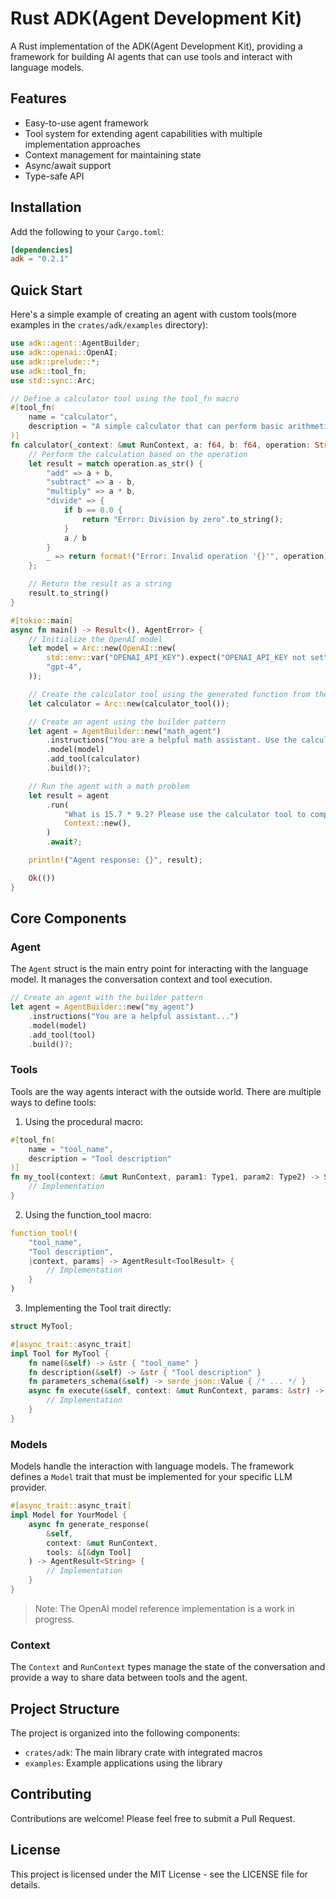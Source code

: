 # Rust ADK(Agent Development Kit)

A Rust implementation of the ADK(Agent Development Kit), providing a framework for building AI agents that can use tools and interact with language models.

## Features

- Easy-to-use agent framework
- Tool system for extending agent capabilities with multiple implementation approaches
- Context management for maintaining state
- Async/await support
- Type-safe API

## Installation

Add the following to your `Cargo.toml`:

```toml
[dependencies]
adk = "0.2.1"
```

## Quick Start

Here's a simple example of creating an agent with custom tools(more examples in the `crates/adk/examples` directory):

```rust
use adk::agent::AgentBuilder;
use adk::openai::OpenAI;
use adk::prelude::*;
use adk::tool_fn;
use std::sync::Arc;

// Define a calculator tool using the tool_fn macro
#[tool_fn(
    name = "calculator",
    description = "A simple calculator that can perform basic arithmetic operations(add, subtract, multiply, divide)"
)]
fn calculator(_context: &mut RunContext, a: f64, b: f64, operation: String) -> String {
    // Perform the calculation based on the operation
    let result = match operation.as_str() {
        "add" => a + b,
        "subtract" => a - b,
        "multiply" => a * b,
        "divide" => {
            if b == 0.0 {
                return "Error: Division by zero".to_string();
            }
            a / b
        }
        _ => return format!("Error: Invalid operation '{}'", operation),
    };

    // Return the result as a string
    result.to_string()
}

#[tokio::main]
async fn main() -> Result<(), AgentError> {
    // Initialize the OpenAI model
    let model = Arc::new(OpenAI::new(
        std::env::var("OPENAI_API_KEY").expect("OPENAI_API_KEY not set"),
        "gpt-4",
    ));

    // Create the calculator tool using the generated function from the macro
    let calculator = Arc::new(calculator_tool());

    // Create an agent using the builder pattern
    let agent = AgentBuilder::new("math_agent")
        .instructions("You are a helpful math assistant. Use the calculator tool to perform calculations when needed.")
        .model(model)
        .add_tool(calculator)
        .build()?;

    // Run the agent with a math problem
    let result = agent
        .run(
            "What is 15.7 * 9.2? Please use the calculator tool to compute this.",
            Context::new(),
        )
        .await?;

    println!("Agent response: {}", result);

    Ok(())
}

```

## Core Components

### Agent

The `Agent` struct is the main entry point for interacting with the language model. It manages the conversation context and tool execution.

```rust
// Create an agent with the builder pattern
let agent = AgentBuilder::new("my_agent")
    .instructions("You are a helpful assistant...")
    .model(model)
    .add_tool(tool)
    .build()?;
```

### Tools

Tools are the way agents interact with the outside world. There are multiple ways to define tools:

1. Using the procedural macro:
```rust
#[tool_fn(
    name = "tool_name",
    description = "Tool description"
)]
fn my_tool(context: &mut RunContext, param1: Type1, param2: Type2) -> String {
    // Implementation
}
```

2. Using the function_tool macro:
```rust
function_tool!(
    "tool_name",
    "Tool description",
    |context, params| -> AgentResult<ToolResult> {
        // Implementation
    }
)
```

3. Implementing the Tool trait directly:
```rust
struct MyTool;

#[async_trait::async_trait]
impl Tool for MyTool {
    fn name(&self) -> &str { "tool_name" }
    fn description(&self) -> &str { "Tool description" }
    fn parameters_schema(&self) -> serde_json::Value { /* ... */ }
    async fn execute(&self, context: &mut RunContext, params: &str) -> AgentResult<ToolResult> {
        // Implementation
    }
}
```

### Models

Models handle the interaction with language models. The framework defines a `Model` trait that must be implemented for your specific LLM provider.

```rust
#[async_trait::async_trait]
impl Model for YourModel {
    async fn generate_response(
        &self, 
        context: &mut RunContext, 
        tools: &[&dyn Tool]
    ) -> AgentResult<String> {
        // Implementation
    }
}
```

> Note: The OpenAI model reference implementation is a work in progress.

### Context

The `Context` and `RunContext` types manage the state of the conversation and provide a way to share data between tools and the agent.

## Project Structure

The project is organized into the following components:

- `crates/adk`: The main library crate with integrated macros
- `examples`: Example applications using the library

## Contributing

Contributions are welcome! Please feel free to submit a Pull Request.

## License

This project is licensed under the MIT License - see the LICENSE file for details. 